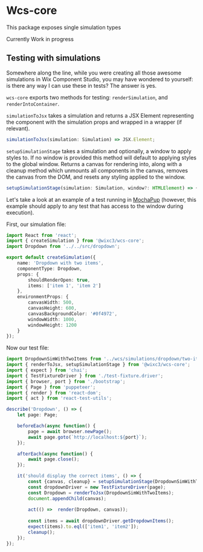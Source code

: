 # Wcs-core

This package exposes single simulation types

Currently Work in progress

## Testing with simulations
Somewhere along the line, while you were creating all those awesome simulations in Wix Component Studio, you may have wondered to yourself: is there any way I can use these in tests? The answer is yes.

`wcs-core` exports two methods for testing: `renderSimulation`, and `renderIntoContainer`. 

`simulationToJsx` takes a simulation and returns a JSX Element representing the component with the simulation props and wrapped in a wrapper (if relevant). 
```ts
simulationToJsx(simulation: Simulation) => JSX.Element;
```

`setupSimulationStage` takes a simulation and optionally, a window to apply styles to. If no window is provided this method will default to applying styles to the global window. Returns a canvas for rendering into, along with a cleanup method which unmounts all components in the canvas, removes the canvas from the DOM, and resets any styling applied to the window.
```ts
setupSimulationStage(simulation: Simulation, window?: HTMLElement) => { canvas: HTMLElement, cleanup: () => boolean };
```

Let's take a look at an example of a test running in [MochaPup](https://github.com/wixplosives/mocha-pup) (however, this example should apply to any test that has access to the window during execution). 

First, our simulation file:

```ts
import React from 'react';
import { createSimulation } from '@wixc3/wcs-core';
import Dropdown from '../../src/dropdown';

export default createSimulation({
    name: 'Dropdown with two items',
    componentType: Dropdown,
    props: {
        shouldRenderOpen: true,
        items: ['item 1', 'item 2']
    },
    environmentProps: {
        canvasWidth: 500,
        canvasHeight: 600,
        canvasBackgroundColor: '#0f4972',
        windowWidth: 1000,
        windowHeight: 1200
    }
});
```

Now our test file:

```ts
import DropdownSimWithTwoItems from '../wcs/simulations/dropdown/two-items-sim';
import { renderToJsx, setupSimulationStage } from '@wixc3/wcs-core';
import { expect } from 'chai';
import { TestFixtureDriver } from './test-fixture.driver';
import { browser, port } from './bootstrap';
import { Page } from 'puppeteer';
import { render } from 'react-dom';
import { act } from 'react-test-utils';

describe('Dropdown', () => {
    let page: Page;

    beforeEach(async function() {
        page = await browser.newPage();
        await page.goto(`http://localhost:${port}`);
    });

    afterEach(async function() {
        await page.close();
    });

    it('should display the correct items', () => {
        const {canvas, cleanup} = setupSimulationStage(DropdownSimWithTwoItems);
        const dropdownDriver = new TestFixtureDriver(page);
        const Dropdown = renderToJsx(DropdownSimWithTwoItems);
        document.appendChild(canvas);
        
        act(() =>  render(Dropdown, canvas));
       
        const items = await dropdownDriver.getDropdownItems();
        expect(items).to.eql(['item1', 'item2']);
        cleanup();
    });
});
```
